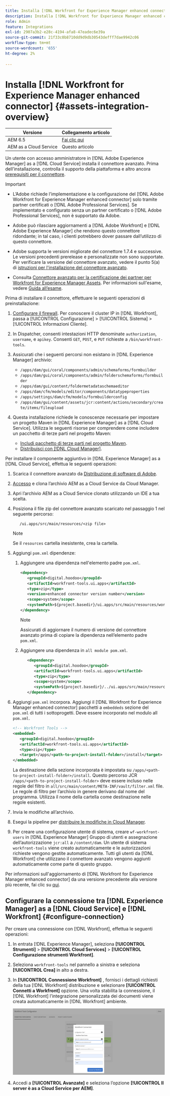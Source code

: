 ```yaml
---
title: Installa [!DNL Workfront for Experience Manager enhanced connector]
description: Installa [!DNL Workfront for Experience Manager enhanced connector]
role: Admin
feature: Integrations
exl-id: 2907a3b2-e28c-4194-afa8-47eadec6e39a
source-git-commit: 21f33c0b8710dd9d9db30543defff7dae9942c06
workflow-type: tm+mt
source-wordcount: '655'
ht-degree: 2%

---
```


# Installa [!DNL Workfront for Experience Manager enhanced connector] {#assets-integration-overview}

| Versione | Collegamento articolo |
| -------- | ---------------------------- |
| AEM 6.5 | [Fai clic qui](https://experienceleague.adobe.com/docs/experience-manager-65/assets/integrations/workfront-connector-install.html) |
| AEM as a Cloud Service | Questo articolo |

Un utente con accesso amministratore in [!DNL Adobe Experience Manager] as a [!DNL Cloud Service] installa il connettore avanzato. Prima dell’installazione, controlla il supporto della piattaforma e altro ancora [prerequisiti per il connettore](https://one.workfront.com/s/csh?context=2467&amp;pubname=the-new-workfront-experience).

>[!IMPORTANT]
>
>* L’Adobe richiede l’implementazione e la configurazione del [!DNL Adobe Workfront for Experience Manager enhanced connector] solo tramite partner certificati o [!DNL Adobe Professional Services]. Se implementato e configurato senza un partner certificato o [!DNL Adobe Professional Services], non è supportato da Adobe.
>
>* Adobe può rilasciare aggiornamenti a [!DNL Adobe Workfront] e [!DNL Adobe Experience Manager] che rendono questo connettore ridondante; in tal caso, i clienti potrebbero dover passare dall’utilizzo di questo connettore.
>
>* Adobe supporta le versioni migliorate del connettore 1.7.4 e successive. Le versioni precedenti prerelease e personalizzate non sono supportate. Per verificare la versione del connettore avanzato, vedere il punto 5(a) di [istruzioni per l&#39;installazione del connettore avanzato](workfront-connector-install.md).
>
>* Consulta [Connettore avanzato per la certificazione dei partner per Workfront for Experience Manager Assets](https://solutionpartners.adobe.com/solution-partners/home/applications/experience_cloud/workfront/journey/dev_core.html). Per informazioni sull&#39;esame, vedere [Guida all’esame](https://express.adobe.com/page/Tc7Mq6zLbPFy8/).


Prima di installare il connettore, effettuare le seguenti operazioni di preinstallazione:

1. [Configurare il firewall](https://one.workfront.com/s/document-item?bundleId=the-new-workfront-experience&amp;topicId=Content%2FAdministration_and_Setup%2FGet_started-WF_administration%2Fconfigure-your-firewall.html). Per conoscere il cluster IP in [!DNL Workfront], passa a [!UICONTROL Configurazione] > [!UICONTROL Sistema] > [!UICONTROL Informazioni Cliente].

1. In Dispatcher, consenti intestazioni HTTP denominate `authorization`, `username`, e `apikey`. Consenti `GET`, `POST`, e `PUT` richieste a `/bin/workfront-tools`.

1. Assicurati che i seguenti percorsi non esistano in [!DNL Experience Manager] archivio:

   * `/apps/dam/gui/coral/components/admin/schemaforms/formbuilder`
   * `/apps/dam/gui/coral/components/admin/folderschemaforms/formbuilder`
   * `/apps/dam/gui/content/foldermetadataschemaeditor`
   * `/apps/dam/cfm/models/editor/components/datatypeproperties`
   * `/apps/settings/dam/cfm/models/formbuilderconfig`
   * `/apps/dam/gui/content/assets/jcr:content/actions/secondary/create/items/fileupload`

1. Questa installazione richiede le conoscenze necessarie per impostare un progetto Maven in [!DNL Experience Manager] as a [!DNL Cloud Service]. Utilizza le seguenti risorse per comprendere come includere un pacchetto di terze parti nel progetto Maven:

   * [Includi pacchetto di terze parti nel progetto Maven](https://experienceleague.adobe.com/docs/experience-manager-cloud-service/implementing/deploying/overview.html#including-third-party).
   * [Distribuisci con [!DNL Cloud Manager]](https://experienceleague.adobe.com/docs/experience-manager-cloud-service/implementing/using-cloud-manager/deploy-code.html?lang=it).

Per installare il componente aggiuntivo in [!DNL Experience Manager] as a [!DNL Cloud Service], effettua le seguenti operazioni:

1. Scarica il connettore avanzato da [Distribuzione di software di Adobe](https://experience.adobe.com/#/downloads/content/software-distribution/en/aem.html?package=/content/software-distribution/en/details.html/content/dam/aem/public/adobe/packages/cq650/product/assets/workfront-tools.ui.apps.zip).

1. [Accesso](https://experienceleague.adobe.com/docs/experience-manager-cloud-service/content/implementing/using-cloud-manager/managing-code/accessing-repos.html?lang=en) e clona l’archivio AEM as a Cloud Service da Cloud Manager.

1. Apri l’archivio AEM as a Cloud Service clonato utilizzando un IDE a tua scelta.

1. Posiziona il file zip del connettore avanzato scaricato nel passaggio 1 nel seguente percorso:

   ```TXT
      /ui.apps/src/main/resources/<zip file>
   ```

   >[!NOTE]
   >
   >Se il `resources` cartella inesistente, crea la cartella.


1. Aggiungi `pom.xml` dipendenze:

   1. Aggiungere una dipendenza nell&#39;elemento padre `pom.xml`.

      ```XML
      <dependency>
         <groupId>digital.hoodoo</groupId>
         <artifactId>workfront-tools.ui.apps</artifactId>
         <type>zip</type>
         <version>enhanced connector version number</version>
         <scope>system</scope>
         <systemPath>${project.basedir}/ui.apps/src/main/resources/workfront-tools.ui.apps.zip</systemPath>
      </dependency>
      ```

      >[!NOTE]
      >
      >Assicurati di aggiornare il numero di versione del connettore avanzato prima di copiare la dipendenza nell’elemento padre `pom.xml`.

   1. Aggiungere una dipendenza in `all module pom.xml`.

      ```XML
         <dependency>
            <groupId>digital.hoodoo</groupId>
            <artifactId>workfront-tools.ui.apps</artifactId>
            <type>zip</type>
            <scope>system</scope>
            <systemPath>${project.basedir}/../ui.apps/src/main/resources/workfront-tools.ui.apps.zip</systemPath>
         </dependency>
      ```


1. Aggiungi `pom.xml` incorpora. Aggiungi il [!DNL Workfront for Experience Manager enhanced connector] pacchetti a `embeddeds` sezione del `pom.xml` di tutti i sottoprogetti. Deve essere incorporato nel modulo all `pom.xml`.

   ```XML
   <!-- Workfront Tools -->
   <embedded>
      <groupId>digital.hoodoo</groupId>
      <artifactId>workfront-tools.ui.apps</artifactId>
      <type>zip</type>
      <target>/apps/<path-to-project-install-folder>/install</target>
   </embedded>
   ```

   La destinazione della sezione incorporata è impostata su `/apps/<path-to-project-install-folder>/install`. Questo percorso JCR `/apps/<path-to-project-install-folder>` deve essere incluso nelle regole del filtro in `all/src/main/content/META-INF/vault/filter.xml` file. Le regole di filtro per l’archivio in genere derivano dal nome del programma. Utilizza il nome della cartella come destinazione nelle regole esistenti.

1. Invia le modifiche all’archivio.

1. Esegui la pipeline per [distribuire le modifiche in Cloud Manager](https://experienceleague.adobe.com/docs/experience-manager-cloud-service/content/implementing/using-cloud-manager/deploy-code.html).

1. Per creare una configurazione utente di sistema, creare `wf-workfront-users` in [!DNL Experience Manager] Gruppo di utenti e assegnazione dell’autorizzazione `jcr:all` a `/content/dam`. Un utente di sistema `workfront-tools` viene creato automaticamente e le autorizzazioni richieste vengono gestite automaticamente. Tutti gli utenti da [!DNL Workfront] che utilizzano il connettore avanzato vengono aggiunti automaticamente come parte di questo gruppo.

Per informazioni sull&#39;aggiornamento di [!DNL Workfront for Experience Manager enhanced connector] da una versione precedente alla versione più recente, fai clic su [qui](update-workfront-enhanced-connector.md).

## Configurare la connessione tra [!DNL Experience Manager] as a [!DNL Cloud Service] e [!DNL Workfront] {#configure-connection}

Per creare una connessione con [!DNL Workfront], effettua le seguenti operazioni:

1. In entrata [!DNL Experience Manager], seleziona **[!UICONTROL Strumenti]** > **[!UICONTROL Cloud Services]** > **[!UICONTROL Configurazione strumenti Workfront]**.

1. Seleziona `workfront-tools` nel pannello a sinistra e seleziona **[!UICONTROL Crea]** in alto a destra.

1. In **[!UICONTROL Connessione Workfront]** , fornisci i dettagli richiesti della tua [!DNL Workfront] distribuzione e selezionare **[!UICONTROL Connetti a Workfront]** opzione. Una volta stabilita la connessione, il [!DNL Workfront] l’integrazione personalizzata dei documenti viene creata automaticamente in [!DNL Workfront] ambiente.

   ![Connetti [!DNL Experience Manager] e [!DNL Workfront]](/help/assets/assets/wf-connection-config.png)

1. Accedi a **[!UICONTROL Avanzate]** e seleziona l’opzione **[!UICONTROL Il server è as a Cloud Service per AEM]**.
